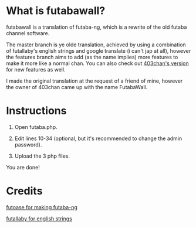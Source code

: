 # What is futabawall?
futabawall is a translation of futaba-ng, which is a rewrite of the old futaba channel software.

The master branch is ye olde translation, achieved by using a combination of futallaby's english strings and google translate (i can't jap at all), however the features branch aims to add (as the name implies) more features to make it more like a normal chan. You can also check out [403chan's version](https://github.com/403chan/FutabaWall) for new features as well.

I made the original translation at the request of a friend of mine, however the owner of 403chan came up with the name FutabaWall.

# Instructions
1. Open futaba.php.

2. Edit lines 10-34 (optional, but it's recommended to change the admin password).

3. Upload the 3 php files.

You are done!

# Credits
[futoase for making futaba-ng](https://github.com/futoase/futaba-ng)

[futallaby for english strings](http://1chan.net/futallaby/)
